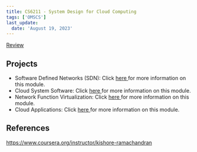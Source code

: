 ```yaml
---
title: CS6211 - System Design for Cloud Computing
tags: ['OMSCS']
last_update:
  date: 'August 19, 2023'
---
```


[Review](https://www.omscentral.com/courses/distributed-computing/reviews)

## Projects

- Software Defined Networks (SDN): Click [here ](https://www.coursera.org/learn/sdnetworking#syllabus)for more information on this module.
- Cloud System Software: Click [here ](https://www.coursera.org/learn/cloud-sys-software#syllabus)for more information on this module.
- Network Function Virtualization: Click [here ](https://www.coursera.org/learn/network-virtual#syllabus)for more information on this module.
- Cloud Applications: Click [here ](https://www.coursera.org/learn/cloud-app#syllabus)for more information on this module.

## References

https://www.coursera.org/instructor/kishore-ramachandran
